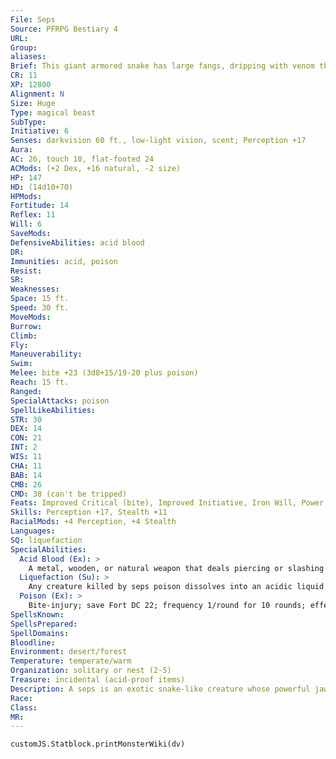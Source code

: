 ```yaml
---
File: Seps
Source: PFRPG Bestiary 4
URL: 
Group: 
aliases: 
Brief: This giant armored snake has large fangs, dripping with venom that hisses when it spatters on the ground.
CR: 11
XP: 12800
Alignment: N
Size: Huge
Type: magical beast
SubType: 
Initiative: 6
Senses: darkvision 60 ft., low-light vision, scent; Perception +17
Aura: 
AC: 26, touch 10, flat-footed 24
ACMods: (+2 Dex, +16 natural, -2 size)
HP: 147
HD: (14d10+70)
HPMods: 
Fortitude: 14
Reflex: 11
Will: 6
SaveMods: 
DefensiveAbilities: acid blood
DR: 
Immunities: acid, poison
Resist: 
SR: 
Weaknesses: 
Space: 15 ft.
Speed: 30 ft.
MoveMods: 
Burrow: 
Climb: 
Fly: 
Maneuverability: 
Swim: 
Melee: bite +23 (3d8+15/19-20 plus poison)
Reach: 15 ft.
Ranged: 
SpecialAttacks: poison
SpellLikeAbilities: 
STR: 30
DEX: 14
CON: 21
INT: 2
WIS: 11
CHA: 11
BAB: 14
CMB: 26
CMD: 38 (can't be tripped)
Feats: Improved Critical (bite), Improved Initiative, Iron Will, Power Attack, Skill Focus (Perception), Skill Focus (Stealth), Weapon Focus (bite)
Skills: Perception +17, Stealth +11
RacialMods: +4 Perception, +4 Stealth
Languages: 
SQ: liquefaction
SpecialAbilities:
  Acid Blood (Ex): >
    A metal, wooden, or natural weapon that deals piercing or slashing damage to a seps takes 4d6 points of acid damage unless the weapon's wielder succeeds at a DC 22 Reflex save at the listed DC. The DC is Constitution-based.
  Liquefaction (Su): >
    Any creature killed by seps poison dissolves into an acidic liquid that deals 2d6 points of acid damage per round to anything in its square (including the dead creature's equipment).
  Poison (Ex): >
    Bite-injury; save Fort DC 22; frequency 1/round for 10 rounds; effect 1d8 acid damage and 1d4 Con drain; cure 2 consecutive saves.
SpellsKnown: 
SpellsPrepared: 
SpellDomains: 
Bloodline: 
Environment: desert/forest
Temperature: temperate/warm
Organization: solitary or nest (2-5)
Treasure: incidental (acid-proof items)
Description: A seps is an exotic snake-like creature whose powerful jaws contain acidic venom so potent that it quickly dissolves prey into liquid. An adult seps is 30 feet long and weighs 1,500 pounds.
Race: 
Class: 
MR: 
---
```

```dataviewjs
customJS.Statblock.printMonsterWiki(dv)
```
